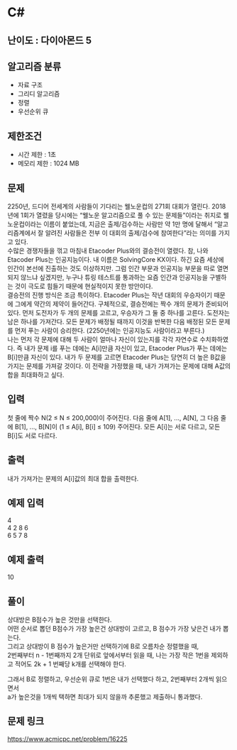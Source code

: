 # C#

## 난이도 : 다이아몬드 5

## 알고리즘 분류
  - 자료 구조
  - 그리디 알고리즘
  - 정렬
  - 우선순위 큐

## 제한조건
  - 시간 제한 : 1초
  - 메모리 제한 : 1024 MB

## 문제
2250년, 드디어 전세계의 사람들이 기다리는 웰노운컵의 271회 대회가 열린다. 2018년에 1회가 열렸을 당시에는 “웰노운 알고리즘으로 풀 수 있는 문제들”이라는 취지로 웰노운컵이라는 이름이 붙었는데, 지금은 출제/검수하는 사람만 약 1만 명에 달해서 “알고리즘계에서 잘 알려진 사람들은 전부 이 대회의 출제/검수에 참여한다”라는 의미를 가지고 있다.<br/>
수많은 경쟁자들을 꺾고 마침내 Etacoder Plus와의 결승전이 열렸다. 참, 나와 Etacoder Plus는 인공지능이다. 내 이름은 SolvingCore KX이다. 하긴 요즘 세상에 인간이 본선에 진출하는 것도 이상하지만. 그럼 인간 부문과 인공지능 부문을 따로 열면 되지 않느냐 싶겠지만, 누구나 튜링 테스트를 통과하는 요즘 인간과 인공지능을 구별하는 것이 극도로 힘들기 때문에 현실적이지 못한 방안이다.<br/>
결승전의 진행 방식은 조금 특이하다. Etacoder Plus는 작년 대회의 우승자이기 때문에 그에게 약간의 제약이 들어간다. 구체적으로, 결승전에는 짝수 개의 문제가 준비되어 있다. 먼저 도전자가 두 개의 문제를 고르고, 우승자가 그 둘 중 하나를 고른다. 도전자는 남은 하나를 가져간다. 모든 문제가 배정될 때까지 이것을 반복한 다음 배정된 모든 문제를 먼저 푸는 사람이 승리한다. (2250년에는 인공지능도 사람이라고 부른다.)<br/>
나는 먼저 각 문제에 대해 두 사람이 얼마나 자신이 있는지를 각각 자연수로 수치화하였다. 즉 내가 문제 i를 푸는 데에는 A[i]만큼 자신이 있고, Etacoder Plus가 푸는 데에는 B[i]만큼 자신이 있다. 내가 두 문제를 고르면 Etacoder Plus는 당연히 더 높은 B값을 가지는 문제를 가져갈 것이다. 이 전략을 가정했을 때, 내가 가져가는 문제에 대해 A값의 합을 최대화하고 싶다.<br/>


## 입력
첫 줄에 짝수 N(2 ≤ N ≤ 200,000)이 주어진다. 다음 줄에 A[1], ..., A[N], 그 다음 줄에 B[1], ..., B[N]이 (1 ≤ A[i], B[i] ≤ 109) 주어진다. 모든 A[i]는 서로 다르고, 모든 B[i]도 서로 다르다.<br/>

## 출력
내가 가져가는 문제의 A[i]값의 최대 합을 출력한다.<br/>


## 예제 입력
4<br/>
4 2 8 6<br/>
6 5 7 8<br/>

## 예제 출력
10<br/>

## 풀이
상대방은 B점수가 높은 것만을 선택한다.<br/>
어떤 순서로 뽑던 B점수가 가장 높은건 상대방이 고르고, B 점수가 가장 낮은건 내가 뽑는다.<br/>
그리고 상대방이 B 점수가 높은거만 선택하기에 B로 오름차순 정렬했을 때,<br/>
2번째부터 n - 1번째까지 2개 단위로 앞에서부터 읽을 때, 나는 가장 작은 1번을 제외하고 
적어도 2k + 1 번째당 k개를 선택해야 한다.<br/>


그래서 B로 정렬하고, 우선순위 큐로 1번은 내가 선택했다 하고, 2번째부터 2개씩 읽으면서<br/>
a가 높은것을 1개씩 택하면 최대가 되지 않을까 추론했고 제출하니 통과했다.<br/>


## 문제 링크
https://www.acmicpc.net/problem/16225